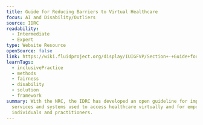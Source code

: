 ```yaml
---
title: Guide for Reducing Barriers to Virtual Healthcare
focus: AI and Disability/Outliers
source: IDRC
readability:
  - Intermediate
  - Expert
type: Website Resource
openSource: false
link: https://wiki.fluidproject.org/display/IUIGFVP/Section+-+Guide+for+Reducing+Barriers+to+Virtual+Healthcare
learnTags:
  - inclusivePractice
  - methods
  - fairness
  - disability
  - solution
  - framework
summary: With the NRC, the IDRC has developed an open guideline for improving
  services and systems used to access healthcare virtually and for empowering
  individuals and practitioners.
---
```

